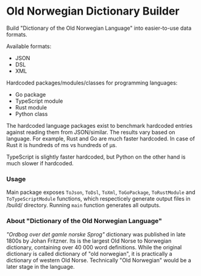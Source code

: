 # Old Norwegian Dictionary Builder

Build "Dictionary of the Old Norwegian Language" into easier-to-use data formats.

Available formats:
- JSON
- DSL
- XML

Hardcoded packages/modules/classes for programming languages:
- Go package
- TypeScript module
- Rust module
- Python class

The hardcoded language packages exist to benchmark hardcoded entries against reading them from JSON/similar. The results vary based on language. For example, Rust and Go are much faster hardcoded. In case of Rust it is hundreds of ms vs hundreds of µs.

TypeScript is slightly faster hardcoded, but Python on the other hand is much slower if hardcoded.

### Usage

Main package exposes `ToJson`, `ToDsl`, `ToXml`, `ToGoPackage`, `ToRustModule` and `ToTypeScriptModule` functions, which respecticely generate output files in /build/ directory. Running `main` function generates all outputs.

### About "Dictionary of the Old Norwegian Language"

_"Ordbog over det gamle norske Sprog"_ dictionary was published in late 1800s by Johan Fritzner. Its is the largest Old Norse to Norwegian dictionary, containing over 40 000 word definitions. While the original dictionary is called dictionary of "old norwegian", it is practically a dictionary of western Old Norse. Technically "Old Norwegian" would be a later stage in the language.
